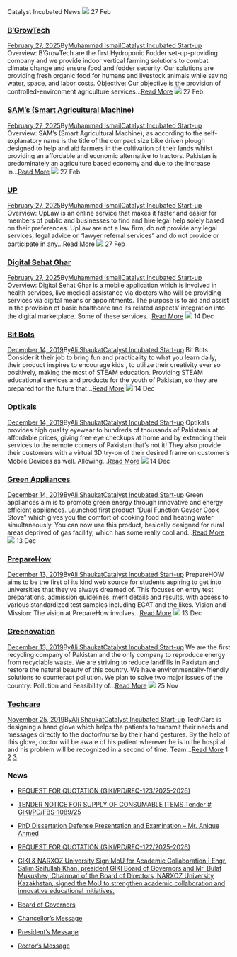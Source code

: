 Catalyst Incubated News
[![](https://giki.edu.pk/incubated_start-up/)](https://giki.edu.pk/2025/02/27/bgrowtech/)
27
Feb
### [B’GrowTech](https://giki.edu.pk/2025/02/27/bgrowtech/)
[February 27, 2025](https://giki.edu.pk/2025/02/27/)By[Muhammad Ismail](https://giki.edu.pk/author/muhammadismail/ "Posts by Muhammad Ismail")[Catalyst Incubated Start-up](https://giki.edu.pk/incubated_start-up/)
Overview: B’GrowTech are the first Hydroponic Fodder set-up-providing company and we provide indoor vertical farming solutions to combat climate change and ensure food and fodder security. Our solutions are providing fresh organic food for humans and livestock animals while saving water, space, and labor costs. Objective: Our objective is the provision of controlled-environment agriculture services...[Read More](https://giki.edu.pk/2025/02/27/bgrowtech/)
[![](https://giki.edu.pk/incubated_start-up/)](https://giki.edu.pk/2025/02/27/sams-smart-agricultural-machine/)
27
Feb
### [SAM’s (Smart Agricultural Machine)](https://giki.edu.pk/2025/02/27/sams-smart-agricultural-machine/)
[February 27, 2025](https://giki.edu.pk/2025/02/27/)By[Muhammad Ismail](https://giki.edu.pk/author/muhammadismail/ "Posts by Muhammad Ismail")[Catalyst Incubated Start-up](https://giki.edu.pk/incubated_start-up/)
Overview: SAM’s (Smart Agricultural Machine), as according to the self-explanatory name is the title of the compact size bike driven plough designed to help and aid farmers in the cultivation of their lands whilst providing an affordable and economic alternative to tractors. Pakistan is predominately an agriculture based economy and due to the increase in...[Read More](https://giki.edu.pk/2025/02/27/sams-smart-agricultural-machine/)
[![](https://giki.edu.pk/incubated_start-up/)](https://giki.edu.pk/2025/02/27/up/)
27
Feb
### [UP](https://giki.edu.pk/2025/02/27/up/)
[February 27, 2025](https://giki.edu.pk/2025/02/27/)By[Muhammad Ismail](https://giki.edu.pk/author/muhammadismail/ "Posts by Muhammad Ismail")[Catalyst Incubated Start-up](https://giki.edu.pk/incubated_start-up/)
Overview: UpLaw is an online service that makes it faster and easier for members of public and businesses to find and hire legal help solely based on their preferences. UpLaw are not a law firm, do not provide any legal services, legal advice or “lawyer referral services” and do not provide or participate in any...[Read More](https://giki.edu.pk/2025/02/27/up/)
[![](https://giki.edu.pk/incubated_start-up/)](https://giki.edu.pk/2025/02/27/digital-sehat-ghar/)
27
Feb
### [Digital Sehat Ghar](https://giki.edu.pk/2025/02/27/digital-sehat-ghar/)
[February 27, 2025](https://giki.edu.pk/2025/02/27/)By[Muhammad Ismail](https://giki.edu.pk/author/muhammadismail/ "Posts by Muhammad Ismail")[Catalyst Incubated Start-up](https://giki.edu.pk/incubated_start-up/)
Overview: Digital Sehat Ghar is a mobile application which is involved in health services, live medical assistance via doctors who will be providing services via digital means or appointments. The purpose is to aid and assist in the provision of basic healthcare and its related aspects’ integration into the digital marketplace. Some of these services...[Read More](https://giki.edu.pk/2025/02/27/digital-sehat-ghar/)
[![](https://giki.edu.pk/incubated_start-up/)](https://giki.edu.pk/2019/12/14/bit-bots/)
14
Dec
### [Bit Bots](https://giki.edu.pk/2019/12/14/bit-bots/)
[December 14, 2019](https://giki.edu.pk/2019/12/14/)By[Ali Shaukat](https://giki.edu.pk/author/alishaukat/ "Posts by Ali Shaukat")[Catalyst Incubated Start-up](https://giki.edu.pk/incubated_start-up/)
Bit Bots Consider it their job to bring fun and practicality to what you learn daily, their product inspires to encourage kids , to utilize their creativity ever so positively, making the most of STEAM education. Providing STEAM educational services and products for the youth of Pakistan, so they are prepared for the future that...[Read More](https://giki.edu.pk/2019/12/14/bit-bots/)
[![](https://giki.edu.pk/incubated_start-up/)](https://giki.edu.pk/2019/12/14/optikals/)
14
Dec
### [Optikals](https://giki.edu.pk/2019/12/14/optikals/)
[December 14, 2019](https://giki.edu.pk/2019/12/14/)By[Ali Shaukat](https://giki.edu.pk/author/alishaukat/ "Posts by Ali Shaukat")[Catalyst Incubated Start-up](https://giki.edu.pk/incubated_start-up/)
Optikals provides high quality eyewear to hundreds of thousands of Pakistanis at affordable prices, giving free eye checkups at home and by extending their services to the remote corners of Pakistan that’s not it! They also provide their customers with a virtual 3D try-on of their desired frame on customer’s Mobile Devices as well. Allowing...[Read More](https://giki.edu.pk/2019/12/14/optikals/)
[![](https://giki.edu.pk/incubated_start-up/)](https://giki.edu.pk/2019/12/14/green-appliances/)
14
Dec
### [Green Appliances](https://giki.edu.pk/2019/12/14/green-appliances/)
[December 14, 2019](https://giki.edu.pk/2019/12/14/)By[Ali Shaukat](https://giki.edu.pk/author/alishaukat/ "Posts by Ali Shaukat")[Catalyst Incubated Start-up](https://giki.edu.pk/incubated_start-up/)
Green appliances aim is to promote green energy through innovative and energy efficient appliances. Launched first product “Dual Function Geyser Cook Stove” which gives you the comfort of cooking food and heating water simultaneously. You can now use this product, basically designed for rural areas deprived of gas facility, which has some really cool and...[Read More](https://giki.edu.pk/2019/12/14/green-appliances/)
[![](https://giki.edu.pk/incubated_start-up/)](https://giki.edu.pk/2019/12/13/preparehow/)
13
Dec
### [PrepareHow](https://giki.edu.pk/2019/12/13/preparehow/)
[December 13, 2019](https://giki.edu.pk/2019/12/13/)By[Ali Shaukat](https://giki.edu.pk/author/alishaukat/ "Posts by Ali Shaukat")[Catalyst Incubated Start-up](https://giki.edu.pk/incubated_start-up/)
PrepareHOW aims to be the first of its kind web source for students aspiring to get into universities that they’ve always dreamed of. This focuses on entry test preparations, admission guidelines, merit details and results, with access to various standardized test samples including ECAT and the likes. Vision and Mission: The vision at PrepareHow involves...[Read More](https://giki.edu.pk/2019/12/13/preparehow/)
[![](https://giki.edu.pk/incubated_start-up/)](https://giki.edu.pk/2019/12/13/greenovation/)
13
Dec
### [Greenovation](https://giki.edu.pk/2019/12/13/greenovation/)
[December 13, 2019](https://giki.edu.pk/2019/12/13/)By[Ali Shaukat](https://giki.edu.pk/author/alishaukat/ "Posts by Ali Shaukat")[Catalyst Incubated Start-up](https://giki.edu.pk/incubated_start-up/)
We are the first recycling company of Pakistan and the only company to reproduce energy from recyclable waste. We are striving to reduce landfills in Pakistan and restore the natural beauty of this country. We have environmentally-friendly solutions to counteract pollution. We plan to solve two major issues of the country: Pollution and Feasibility of...[Read More](https://giki.edu.pk/2019/12/13/greenovation/)
[![](https://giki.edu.pk/incubated_start-up/)](https://giki.edu.pk/2019/11/25/techcar/)
25
Nov
### [Techcare](https://giki.edu.pk/2019/11/25/techcar/)
[November 25, 2019](https://giki.edu.pk/2019/11/25/)By[Ali Shaukat](https://giki.edu.pk/author/alishaukat/ "Posts by Ali Shaukat")[Catalyst Incubated Start-up](https://giki.edu.pk/incubated_start-up/)
TechCare is designing a hand glove which helps the patients to transmit their needs and messages directly to the doctor/nurse by their hand gestures. By the help of this glove, doctor will be aware of his patient wherever he is in the hospital and his problem will be recognized in a second of time. Team...[Read More](https://giki.edu.pk/2019/11/25/techcar/)
1 [2](https://giki.edu.pk/incubated_start-up/page/2/) [3](https://giki.edu.pk/incubated_start-up/page/3/) [](https://giki.edu.pk/incubated_start-up/page/2/)
### News
  * [REQUEST FOR QUOTATION (GIKI/PD/RFQ-123/2025-2026)](https://giki.edu.pk/2025/10/17/request-for-quotation-giki-pd-rfq-123-2025-2026/)
  * [TENDER NOTICE FOR SUPPLY OF CONSUMABLE ITEMS Tender # GIKI/PD/FBS-1089/25](https://giki.edu.pk/2025/10/16/tender-notice-for-supply-of-consumable-items-tender-giki-pd-fbs-1089-25/)
  * [PhD Dissertation Defense Presentation and Examination – Mr. Anique Ahmed](https://giki.edu.pk/2025/10/14/phd-dissertation-defense-presentation-and-examination-mr-anique-ahmed/)
  * [REQUEST FOR QUOTATION (GIKI/PD/RFQ-122/2025-2026)](https://giki.edu.pk/2025/10/14/request-for-quotation-giki-pd-rfq-122-2025-2026/)
  * [GIKI & NARXOZ University Sign MoU for Academic Collaboration | Engr. Salim Saifullah Khan, president GIKI Board of Governors and Mr. Bulat Mukushev, Chairman of the Board of Directors, NARXOZ University Kazakhstan, signed the MoU to strengthen academic collaboration and innovative educational initiatives.](https://giki.edu.pk/2025/10/13/giki-narxoz-university-sign-mou-for-academic-collaboration-engr-salim-saifullah-khan-president-giki-board-of-governors-and-mr-bulat-mukushev-chairman-of-the-board-of-directors-narxoz-univ/)


  * [Board of Governors](https://giki.edu.pk/board-of-governors/)
  * [Chancellor’s Message](https://giki.edu.pk/?page_id=14826)
  * [President’s Message](https://giki.edu.pk/presidents-message/)
  * [Rector’s Message](https://giki.edu.pk/rectors-message/)


